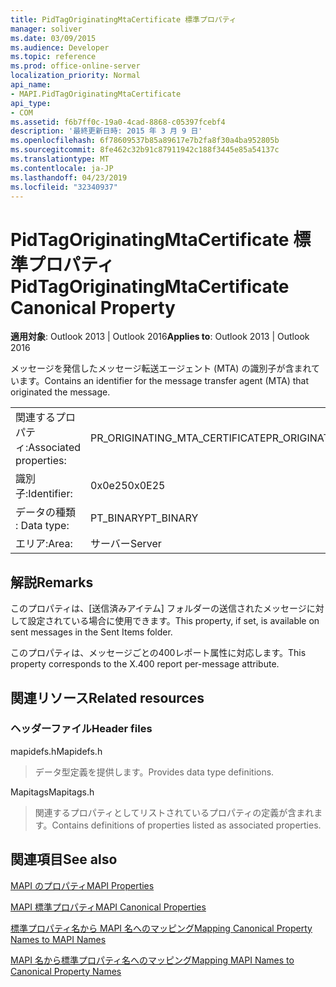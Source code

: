 ```yaml
---
title: PidTagOriginatingMtaCertificate 標準プロパティ
manager: soliver
ms.date: 03/09/2015
ms.audience: Developer
ms.topic: reference
ms.prod: office-online-server
localization_priority: Normal
api_name:
- MAPI.PidTagOriginatingMtaCertificate
api_type:
- COM
ms.assetid: f6b7ff0c-19a0-4cad-8868-c05397fcebf4
description: '最終更新日時: 2015 年 3 月 9 日'
ms.openlocfilehash: 6f78609537b85a89617e7b2fa8f30a4ba952805b
ms.sourcegitcommit: 8fe462c32b91c87911942c188f3445e85a54137c
ms.translationtype: MT
ms.contentlocale: ja-JP
ms.lasthandoff: 04/23/2019
ms.locfileid: "32340937"
---
```

# <a name="pidtagoriginatingmtacertificate-canonical-property"></a><span data-ttu-id="529ca-103">PidTagOriginatingMtaCertificate 標準プロパティ</span><span class="sxs-lookup"><span data-stu-id="529ca-103">PidTagOriginatingMtaCertificate Canonical Property</span></span>

  
  
<span data-ttu-id="529ca-104">**適用対象**: Outlook 2013 | Outlook 2016</span><span class="sxs-lookup"><span data-stu-id="529ca-104">**Applies to**: Outlook 2013 | Outlook 2016</span></span> 
  
<span data-ttu-id="529ca-105">メッセージを発信したメッセージ転送エージェント (MTA) の識別子が含まれています。</span><span class="sxs-lookup"><span data-stu-id="529ca-105">Contains an identifier for the message transfer agent (MTA) that originated the message.</span></span>
  
|||
|:-----|:-----|
|<span data-ttu-id="529ca-106">関連するプロパティ:</span><span class="sxs-lookup"><span data-stu-id="529ca-106">Associated properties:</span></span>  <br/> |<span data-ttu-id="529ca-107">PR_ORIGINATING_MTA_CERTIFICATE</span><span class="sxs-lookup"><span data-stu-id="529ca-107">PR_ORIGINATING_MTA_CERTIFICATE</span></span>  <br/> |
|<span data-ttu-id="529ca-108">識別子:</span><span class="sxs-lookup"><span data-stu-id="529ca-108">Identifier:</span></span>  <br/> |<span data-ttu-id="529ca-109">0x0e25</span><span class="sxs-lookup"><span data-stu-id="529ca-109">0x0E25</span></span>  <br/> |
|<span data-ttu-id="529ca-110">データの種類 : </span><span class="sxs-lookup"><span data-stu-id="529ca-110">Data type:</span></span>  <br/> |<span data-ttu-id="529ca-111">PT_BINARY</span><span class="sxs-lookup"><span data-stu-id="529ca-111">PT_BINARY</span></span>  <br/> |
|<span data-ttu-id="529ca-112">エリア:</span><span class="sxs-lookup"><span data-stu-id="529ca-112">Area:</span></span>  <br/> |<span data-ttu-id="529ca-113">サーバー</span><span class="sxs-lookup"><span data-stu-id="529ca-113">Server</span></span>  <br/> |
   
## <a name="remarks"></a><span data-ttu-id="529ca-114">解説</span><span class="sxs-lookup"><span data-stu-id="529ca-114">Remarks</span></span>

<span data-ttu-id="529ca-115">このプロパティは、[送信済みアイテム] フォルダーの送信されたメッセージに対して設定されている場合に使用できます。</span><span class="sxs-lookup"><span data-stu-id="529ca-115">This property, if set, is available on sent messages in the Sent Items folder.</span></span>
  
<span data-ttu-id="529ca-116">このプロパティは、メッセージごとの400レポート属性に対応します。</span><span class="sxs-lookup"><span data-stu-id="529ca-116">This property corresponds to the X.400 report per-message attribute.</span></span>
  
## <a name="related-resources"></a><span data-ttu-id="529ca-117">関連リソース</span><span class="sxs-lookup"><span data-stu-id="529ca-117">Related resources</span></span>

### <a name="header-files"></a><span data-ttu-id="529ca-118">ヘッダーファイル</span><span class="sxs-lookup"><span data-stu-id="529ca-118">Header files</span></span>

<span data-ttu-id="529ca-119">mapidefs.h</span><span class="sxs-lookup"><span data-stu-id="529ca-119">Mapidefs.h</span></span>
  
> <span data-ttu-id="529ca-120">データ型定義を提供します。</span><span class="sxs-lookup"><span data-stu-id="529ca-120">Provides data type definitions.</span></span>
    
<span data-ttu-id="529ca-121">Mapitags</span><span class="sxs-lookup"><span data-stu-id="529ca-121">Mapitags.h</span></span>
  
> <span data-ttu-id="529ca-122">関連するプロパティとしてリストされているプロパティの定義が含まれます。</span><span class="sxs-lookup"><span data-stu-id="529ca-122">Contains definitions of properties listed as associated properties.</span></span>
    
## <a name="see-also"></a><span data-ttu-id="529ca-123">関連項目</span><span class="sxs-lookup"><span data-stu-id="529ca-123">See also</span></span>



[<span data-ttu-id="529ca-124">MAPI のプロパティ</span><span class="sxs-lookup"><span data-stu-id="529ca-124">MAPI Properties</span></span>](mapi-properties.md)
  
[<span data-ttu-id="529ca-125">MAPI 標準プロパティ</span><span class="sxs-lookup"><span data-stu-id="529ca-125">MAPI Canonical Properties</span></span>](mapi-canonical-properties.md)
  
[<span data-ttu-id="529ca-126">標準プロパティ名から MAPI 名へのマッピング</span><span class="sxs-lookup"><span data-stu-id="529ca-126">Mapping Canonical Property Names to MAPI Names</span></span>](mapping-canonical-property-names-to-mapi-names.md)
  
[<span data-ttu-id="529ca-127">MAPI 名から標準プロパティ名へのマッピング</span><span class="sxs-lookup"><span data-stu-id="529ca-127">Mapping MAPI Names to Canonical Property Names</span></span>](mapping-mapi-names-to-canonical-property-names.md)


